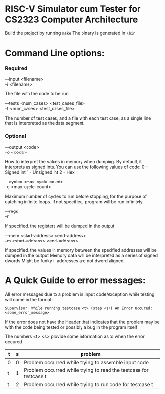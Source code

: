# RISC-V Simulator cum Tester for CS2323 Computer Architecture

Build the project by running `make`
The binary is generated in `\bin`

# Command Line options:

### Required:

--input \<filename> <br>
-i \<filename>

The file with the code to be run

--tests \<num_cases> \<test_cases_file> <br>
-t \<num_cases> \<test_cases_file>

The number of test cases, and a file with each test case, as a single line that is interpreted as the data segment. 

### Optional

--output \<code> <br>
-o \<code>

How to interpret the values in memory when dumping. By default, it interprets as signed ints.
You can use the following values of code:
0 - Signed int
1 - Unsigned int
2 - Hex

--cycles \<max-cycle-count> <br>
-c \<max-cycle-count>

Maximum number of cycles to run before stopping, for the purpose of catching infinite loops. If not specified, program will be run infinitely.

--regs <br>
-r

If specified, the registers will be dumped in the output

--mem \<start-address> \<end-address> <br> 
-m \<start-address> \<end-address>

If specified, the values in memory between the specified addresses will be dumped in the output
Memory data will be interpreted as a series of signed dwords
Might be funky if addresses are not dword aligned

# A Quick Guide to error messages:

All error messages due to a problem in input code/exception while testing will come in the format:

```
Supervisor: While running testcase <t> (step <s>) An Error Occured:
<some_error_message>
```

If the error does not have the Header that indicates that the problem may be with the code being tested or possibly a bug in the program itself

The numbers \<t> \<s> provide some information as to when the error occured

| t | s | problem |
|---|---|---------|
| 0 | 0 | Problem occurred while trying to assemble input code |
| t | 1 | Problem occurred while trying to read the testcase for testcase t |
| t | 2 | Problem occurred while trying to run code for testcase t |